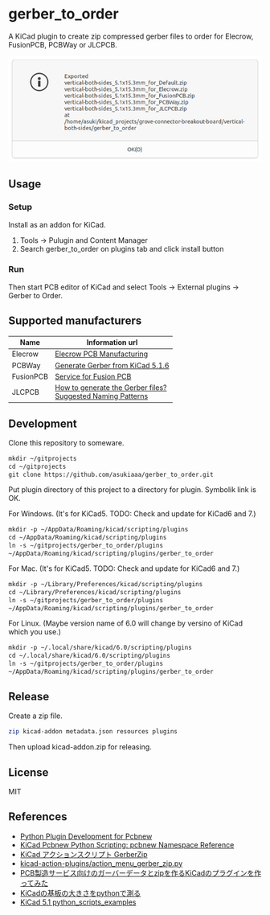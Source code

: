 # gerber_to_order

A KiCad plugin to create zip compressed gerber files to order for Elecrow, FusionPCB, PCBWay or JLCPCB.

![gerber_to_order](./docs/result.png)

## Usage

### Setup

Install as an addon for KiCad.

1. Tools -> Pulugin and Content Manager
2. Search gerber_to_order on plugins tab and click install button

### Run

Then start PCB editor of KiCad and select Tools -> External plugins -> Gerber to Order.

## Supported manufacturers

Name | Information url
---- | ----
Elecrow | [Elecrow PCB Manufacturing](https://www.elecrow.com/pcb-manufacturing.html)
PCBWay | [Generate Gerber from KiCad 5.1.6](https://www.pcbway.com/blog/help_center/Generate_Gerber_file_from_Kicad_5_1_6.html)
FusionPCB | [Service for Fusion PCB](https://wiki.seeedstudio.com/Service_for_Fusion_PCB)
JLCPCB | [How to generate the Gerber files?](https://support.jlcpcb.com/article/22-how-to-generate-the-gerber-files)</br>[Suggested Naming Patterns](https://support.jlcpcb.com/article/29-suggested-naming-patterns)


## Development

Clone this repository to someware.
```
mkdir ~/gitprojects
cd ~/gitprojects
git clone https://github.com/asukiaaa/gerber_to_order.git
```

Put plugin directory of this project to a directory for plugin.
Symbolik link is OK.

For Windows. (It's for KiCad5. TODO: Check and update for KiCad6 and 7.)
```
mkdir -p ~/AppData/Roaming/kicad/scripting/plugins
cd ~/AppData/Roaming/kicad/scripting/plugins
ln -s ~/gitprojects/gerber_to_order/plugins ~/AppData/Roaming/kicad/scripting/plugins/gerber_to_order
```

For Mac. (It's for KiCad5. TODO: Check and update for KiCad6 and 7.)
```
mkdir -p ~/Library/Preferences/kicad/scripting/plugins
cd ~/Library/Preferences/kicad/scripting/plugins
ln -s ~/gitprojects/gerber_to_order/plugins ~/AppData/Roaming/kicad/scripting/plugins/gerber_to_order
```


For Linux. (Maybe version name of 6.0 will change by versino of KiCad which you use.)
```
mkdir -p ~/.local/share/kicad/6.0/scripting/plugins
cd ~/.local/share/kicad/6.0/scripting/plugins
ln -s ~/gitprojects/gerber_to_order/plugins ~/AppData/Roaming/kicad/scripting/plugins/gerber_to_order
```

## Release

Create a zip file.

```sh
zip kicad-addon metadata.json resources plugins
```

Then upload kicad-addon.zip for releasing.

## License

MIT

## References

- [Python Plugin Development for Pcbnew](https://kicad.readthedocs.io/en/latest/Documentation/development/pcbnew-plugins/)
- [KiCad Pcbnew Python Scripting: pcbnew Namespace Reference](https://docs.kicad.org/doxygen-python/namespacepcbnew.html)
- [KiCad アクションスクリプト GerberZip](https://www.g200kg.com/archives/2019/05/kicad-gerberzip.html)
- [kicad-action-plugins/action_menu_gerber_zip.py](https://github.com/g200kg/kicad-action-plugins/blob/master/action_menu_gerber_zip.py)
- [PCB製造サービス向けのガーバーデータとzipを作るKiCadのプラグインを作ってみた](https://asukiaaa.blogspot.com/2019/07/pcbzipkicad.html)
- [KiCadの基板の大きさをpythonで測る](https://asukiaaa.blogspot.com/2021/02/kicadpython.html)
- [KiCad 5.1 python_scripts_examples](https://gitlab.com/kicad/code/kicad/-/tree/5.1/demos/python_scripts_examples)
